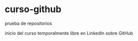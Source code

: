 # curso-github
prueba de repositorios

inicio del curso temporalmente libre en LinkedIn sobre GitHub
